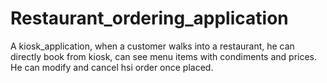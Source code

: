 # Restaurant_ordering_application

A kiosk_application, when a customer walks into a restaurant, he can directly book from kiosk, can see menu items with condiments and prices. He can modify and cancel hsi order once placed. 
